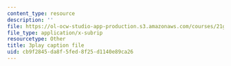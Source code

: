 ```yaml
---
content_type: resource
description: ''
file: https://ol-ocw-studio-app-production.s3.amazonaws.com/courses/21g-027-asia-in-the-modern-world-images-representations-fall-2016/cb9f2845da8f5fed8f25d1140e89ca26_Ay80m-WFyko.vtt
file_type: application/x-subrip
resourcetype: Other
title: 3play caption file
uid: cb9f2845-da8f-5fed-8f25-d1140e89ca26
---
```


